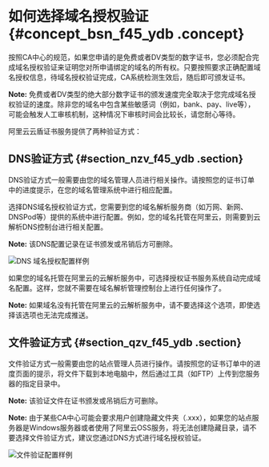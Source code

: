 # 如何选择域名授权验证 {#concept_bsn_f45_ydb .concept}

按照CA中心的规范，如果您申请的是免费或者DV类型的数字证书，您必须配合完成域名授权验证来证明您对所申请绑定的域名的所有权。只要按照要求正确配置域名授权信息，待域名授权验证完成，CA系统检测生效后，随后即可颁发证书。

**Note:** 免费或者DV类型的绝大部分数字证书的颁发速度完全取决于您完成域名授权验证的速度。除非您的域名中包含某些敏感词（例如，bank、pay、live等），可能会触发人工审核机制，这种情况下审核时间会比较长，请您耐心等待。

阿里云云盾证书服务提供了两种验证方式：

## DNS验证方式 {#section_nzv_f45_ydb .section}

DNS验证方式一般需要由您的域名管理人员进行相关操作。请按照您的证书订单中的进度提示，在您的域名管理系统中进行相应配置。

选择DNS域名授权验证方式，您需要到您的域名解析服务商（如万网、新网、DNSPod等）提供的系统中进行配置。例如，您的域名托管在阿里云，则需要到云解析DNS控制台进行相关配置。

**Note:** 该DNS配置记录在证书颁发或吊销后方可删除。

![](http://static-aliyun-doc.oss-cn-hangzhou.aliyuncs.com/assets/img/13582/4232_zh-CN.png "DNS 域名授权配置样例")

如果您的域名托管在阿里云的云解析服务中，可选择授权证书服务系统自动完成域名配置。这样，您就不需要在域名解析管理控制台上进行任何操作了。

**Note:** 如果域名没有托管在阿里云的云解析服务中，请不要选择这个选项，即使选择该选项也无法完成推送。

## 文件验证方式 {#section_qzv_f45_ydb .section}

文件验证方式一般需要由您的站点管理人员进行操作。请按照您的证书订单中的进度页面的提示，将文件下载到本地电脑中，然后通过工具（如FTP）上传到您服务器的指定目录中。

**Note:** 该验证文件在证书颁发或吊销后方可删除。

**Note:** 由于某些CA中心可能会要求用户创建隐藏文件夹（.xxx），如果您的站点服务器是Windows服务器或者使用了阿里云OSS服务，将无法创建隐藏目录，请不要选择文件验证方式，建议您通过DNS方式进行域名授权验证。

![](http://static-aliyun-doc.oss-cn-hangzhou.aliyuncs.com/assets/img/13582/4233_zh-CN.png "文件验证配置样例")

